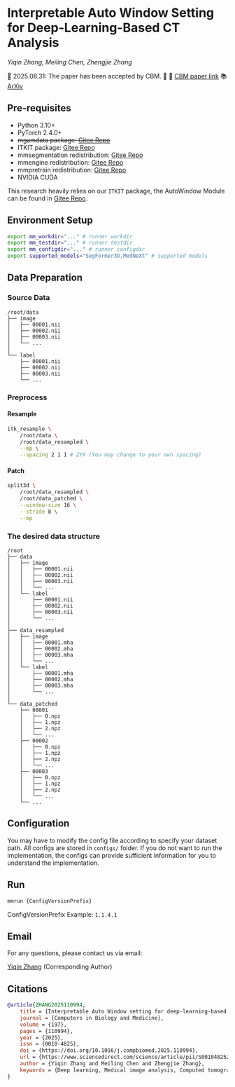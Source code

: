 # Interpretable Auto Window Setting for Deep-Learning-Based CT Analysis

*Yiqin Zhang, Meiling Chen, Zhengjie Zhang*

🎉 2025.08.31: The paper has been accepted by CBM. 🎉
📄 [CBM paper link](https://www.sciencedirect.com/science/article/pii/S0010482525013460)
📚 [ArXiv](https://arxiv.org/abs/2501.06223)

## Pre-requisites

- Python 3.10+
- PyTorch 2.4.0+
- ~~mgamdata package: [Gitee Repo](https://gitee.com/MGAM/mgam_datatoolkit)~~
- ITKIT package: [Gitee Repo](https://gitee.com/MGAM/itkit)
- mmsegmentation redistribution: [Gitee Repo](https://gitee.com/MGAM/mmsegmentation)
- mmengine redistribution: [Gitee Repo](https://gitee.com/MGAM/mmengine)
- mmpretrain redistribution: [Gitee Repo](https://gitee.com/MGAM/mmpretrain)
- NVIDIA CUDA

This research heavily relies on our `ITKIT` package, the AutoWindow Module can be found in [Gitee Repo](`https://gitee.com/MGAM/itkit/blob/v1.11/mgamdata/models/AutoWindow.py`).

## Environment Setup

```bash
export mm_workdir="..." # runner workdir
export mm_testdir="..." # runner testdir
export mm_configdir="..." # runner configdir
export supported_models="SegFormer3D,MedNeXt" # supported models
```

## Data Preparation

### Source Data

```plain
/root/data
├── image
│   ├── 00001.nii
│   ├── 00002.nii
│   ├── 00003.nii
│   └── ...
│
└── label
    ├── 00001.nii
    ├── 00002.nii
    ├── 00003.nii
    └── ...
```

### Preprocess

#### Resample

```bash
itk_resample \
    /root/data \
    /root/data_resampled \
    --mp \
    --spacing 2 1 1 # ZYX (You may change to your own spacing)
```

#### Patch

```bash
split3d \
    /root/data_resampled \
    /root/data_patched \
    --window-size 16 \
    --stride 8 \
    --mp
```

### The desired data structure

```plain
/root
├── data
│   ├── image
│   │   ├── 00001.nii
│   │   ├── 00002.nii
│   │   ├── 00003.nii
│   │   └── ...
│   └── label
│       ├── 00001.nii
│       ├── 00002.nii
│       ├── 00003.nii
│       └── ...
│
├── data_resampled
│   ├── image
│   │   ├── 00001.mha
│   │   ├── 00002.mha
│   │   ├── 00003.mha
│   │   └── ...
│   └── label
│       ├── 00001.mha
│       ├── 00002.mha
│       ├── 00003.mha
│       └── ...
│
└── data_patched
    ├── 00001
    │   ├── 0.npz
    │   ├── 1.npz
    │   ├── 2.npz
    │   └── ...
    ├── 00002
    │   ├── 0.npz
    │   ├── 1.npz
    │   ├── 2.npz
    │   └── ...
    ├── 00003
    │   ├── 0.npz
    │   ├── 1.npz
    │   ├── 2.npz
    │   └── ...
    └── ...

```

## Configuration

You may have to modify the config file according to specify your dataset path. All configs are stored in `configs/` folder. If you do not want to run the implementation, the configs can provide sufficient information for you to understand the implementation.

## Run

```bash
mmrun {ConfigVersionPrefix}
```

ConfigVersionPrefix Example: `1.1.4.1`

## Email

For any questions, please contact us via email:

[Yiqin Zhang](mailto:312065559@qq.com) (Corresponding Author)

## Citations

```bibtex
@article{ZHANG2025110994,
    title = {Interpretable Auto Window setting for deep-learning-based CT analysis},
    journal = {Computers in Biology and Medicine},
    volume = {197},
    pages = {110994},
    year = {2025},
    issn = {0010-4825},
    doi = {https://doi.org/10.1016/j.compbiomed.2025.110994},
    url = {https://www.sciencedirect.com/science/article/pii/S0010482525013460},
    author = {Yiqin Zhang and Meiling Chen and Zhengjie Zhang},
    keywords = {Deep learning, Medical image analysis, Computed tomography, Multi-window processing, Medical fundamental models},
}
```
